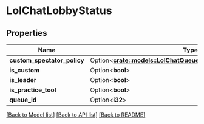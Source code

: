 # LolChatLobbyStatus

## Properties

Name | Type | Description | Notes
------------ | ------------- | ------------- | -------------
**custom_spectator_policy** | Option<[**crate::models::LolChatQueueCustomGameSpectatorPolicy**](LolChatQueueCustomGameSpectatorPolicy.md)> |  | [optional]
**is_custom** | Option<**bool**> |  | [optional]
**is_leader** | Option<**bool**> |  | [optional]
**is_practice_tool** | Option<**bool**> |  | [optional]
**queue_id** | Option<**i32**> |  | [optional]

[[Back to Model list]](../README.md#documentation-for-models) [[Back to API list]](../README.md#documentation-for-api-endpoints) [[Back to README]](../README.md)



